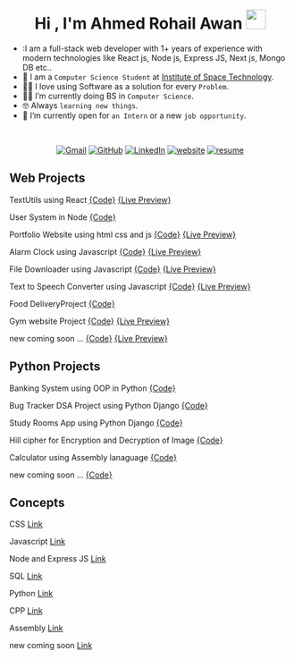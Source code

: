 <h1 align="center">Hi , I'm Ahmed Rohail Awan <img src="https://media.giphy.com/media/hvRJCLFzcasrR4ia7z/giphy.gif" width="35"></h1>

- :I am a full-stack web developer with 1+ years of experience with modern technologies like React js, Node js, Express JS, Next js, Mongo DB etc..
- :school: I am a `Computer Science Student` at [Institute of Space Technology](https://www.ist.edu.pk/).
- :technologist: I love using Software as a solution for every `Problem`.
- :student: I’m currently doing BS in `Computer Science`.
- :nerd_face: Always `learning new things`.
- :thinking: I’m currently open for `an Intern` or a new `job opportunity`.
<br>

<p align="center">
	<a href="mailto:ahmedrohailawanwaheedyousaf@gmail.com"><img img src="https://img.shields.io/badge/gmail-%23EA4335.svg?style=plastic&logo=gmail&logoColor=white" alt="Gmail"/></a>
	<a href="https://github.com/ahmedrohailawan"><img src="https://img.shields.io/badge/github-%23181717.svg?style=plastic&logo=github&logoColor=white" alt="GitHub"/></a>
	<a href="https://www.linkedin.com/in/ahmedrohailawan/"><img src="https://img.shields.io/badge/linkedin-%230A66C2.svg?style=plastic&logo=linkedin&logoColor=white" alt="LinkedIn"/></a>
	<a href="https://ahmedrohailawan.netlify.app/"><img src="https://img.shields.io/badge/website-%05e6ee.svg?style=plastic&logoColor=white" alt="website"/></a>
	<a href="https://drive.google.com/file/d/1owBnn_BvXKNzpwDR82osHx0PrnXu4Etp/view"><img src="https://img.shields.io/badge/resume-%23EA4335.svg?style=plastic&logoColor=white" alt="resume"/></a>
	



## Web Projects

TextUtils using React [{Code}](https://github.com/ahmedrohailawan/TextUtils_Using_React_JS) [{Live Preview}](https://ahmedrohailawan.github.io/TextUtils_Using_React_JS/)

User System in Node [{Code}](https://github.com/ahmedrohailawan/User_system___In_Node_JS)

Portfolio Website using html css and js [{Code}](https://github.com/ahmedrohailawan/portfolio_website_using_html_css_and_js) [{Live Preview}](https://ahmedrohailawan.github.io/portfolio_website_using_html_css_and_js/)

Alarm Clock using Javascript [{Code}](https://github.com/ahmedrohailawan/Alarm-clock-using-javascript) [{Live Preview}](https://ahmedrohailawan.github.io/Alarm-clock-using-javascript/)

File Downloader using Javascript [{Code}](https://github.com/ahmedrohailawan/File-downloader-with-vanilla-javasctipt) [{Live Preview}](https://ahmedrohailawan.github.io/File-downloader-with-vanilla-javasctipt/)

Text to Speech Converter using Javascript [{Code}](https://github.com/ahmedrohailawan/Text-to-Speech-Converter-using-JavaScript) [{Live Preview}](https://ahmedrohailawan.github.io/Text-to-Speech-Converter-using-JavaScript/)

Food DeliveryProject [{Code}](https://github.com/ahmedrohailawan/Food-Delivery-project)

Gym website Project [{Code}](https://github.com/ahmedrohailawan/Gym-Project) [{Live Preview}](https://ahmedrohailawan.github.io/Gym-Project/)

new coming soon ... [{Code}]() [{Live Preview}]()
	
## Python Projects


Banking System using OOP in Python [{Code}](https://github.com/ahmedrohailawan/Banking-System-Using-OOP-In-Python)

Bug Tracker DSA Project using Python Django  [{Code}](https://github.com/ahmedrohailawan/Bug-Tracker)

Study Rooms App using Python Django [{Code}](https://github.com/ahmedrohailawan/Study_Rooms_App_using_Django)

Hill cipher for Encryption and Decryption of Image [{Code}](https://github.com/ahmedrohailawan/Hill___Cipher)

Calculator using Assembly lanaguage [{Code}](https://github.com/ahmedrohailawan/calculator-using-assembly-lanaguage)

new coming soon ... [{Code}]()

##  Concepts

	
CSS [Link](https://github.com/ahmedrohailawan/CSS___Concepts)

Javascript [Link](https://github.com/ahmedrohailawan/JavaScript___Concepts)

Node and Express JS [Link](https://github.com/ahmedrohailawan/NodeJS___Concepts)

SQL [Link](https://github.com/ahmedrohailawan/SQL___Concepts)

Python [Link](https://github.com/ahmedrohailawan/Python___Concepts)

CPP [Link](https://github.com/ahmedrohailawan/Cpp___Concepts)

Assembly [Link](https://github.com/ahmedrohailawan/Assembly___Concepts)

new coming soon [Link]()
	
